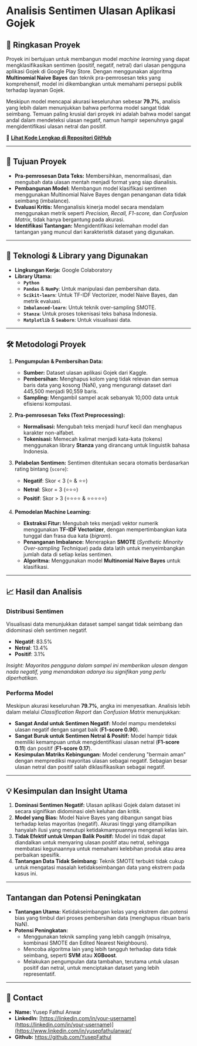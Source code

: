 # Analisis Sentimen Ulasan Aplikasi Gojek

## 📌 Ringkasan Proyek
Proyek ini bertujuan untuk membangun model *machine learning* yang dapat mengklasifikasikan sentimen (positif, negatif, netral) dari ulasan pengguna aplikasi Gojek di Google Play Store. Dengan menggunakan algoritma **Multinomial Naive Bayes** dan teknik pra-pemrosesan teks yang komprehensif, model ini dikembangkan untuk memahami persepsi publik terhadap layanan Gojek.

Meskipun model mencapai akurasi keseluruhan sebesar **79.7%**, analisis yang lebih dalam menunjukkan bahwa performa model sangat tidak seimbang. Temuan paling krusial dari proyek ini adalah bahwa model sangat andal dalam mendeteksi ulasan negatif, namun hampir sepenuhnya gagal mengidentifikasi ulasan netral dan positif.

🔗 **[Lihat Kode Lengkap di Repositori GitHub](https://github.com/YusepFathul/Analisis-Sentimen-Gojek)**

---

## 🎯 Tujuan Proyek
- **Pra-pemrosesan Data Teks:** Membersihkan, menormalisasi, dan mengubah data ulasan mentah menjadi format yang siap dianalisis.
- **Pembangunan Model:** Membangun model klasifikasi sentimen menggunakan Multinomial Naive Bayes dengan penanganan data tidak seimbang (imbalance).
- **Evaluasi Kritis:** Menganalisis kinerja model secara mendalam menggunakan metrik seperti *Precision, Recall, F1-score,* dan *Confusion Matrix*, tidak hanya bergantung pada akurasi.
- **Identifikasi Tantangan:** Mengidentifikasi kelemahan model dan tantangan yang muncul dari karakteristik dataset yang digunakan.

---

## 🧰 Teknologi & Library yang Digunakan
- **Lingkungan Kerja:** Google Colaboratory
- **Library Utama:**
  - **`Python`**
  - **`Pandas`** & **`NumPy`**: Untuk manipulasi dan pembersihan data.
  - **`Scikit-learn`**: Untuk TF-IDF Vectorizer, model Naive Bayes, dan metrik evaluasi.
  - **`Imbalanced-learn`**: Untuk teknik over-sampling SMOTE.
  - **`Stanza`**: Untuk proses tokenisasi teks bahasa Indonesia.
  - **`Matplotlib`** & **`Seaborn`**: Untuk visualisasi data.

---

## 🛠️ Metodologi Proyek

1.  **Pengumpulan & Pembersihan Data:**
    - **Sumber:** Dataset ulasan aplikasi Gojek dari Kaggle.
    - **Pembersihan:** Menghapus kolom yang tidak relevan dan semua baris data yang kosong (NaN), yang mengurangi dataset dari 445,500 menjadi 90,559 baris.
    - **Sampling:** Mengambil sampel acak sebanyak 10,000 data untuk efisiensi komputasi.

2.  **Pra-pemrosesan Teks (Text Preprocessing):**
    - **Normalisasi:** Mengubah teks menjadi huruf kecil dan menghapus karakter non-alfabet.
    - **Tokenisasi:** Memecah kalimat menjadi kata-kata (tokens) menggunakan library **Stanza** yang dirancang untuk linguistik bahasa Indonesia.

3.  **Pelabelan Sentimen:**
    Sentimen ditentukan secara otomatis berdasarkan rating bintang (`score`):
    - **Negatif**: Skor < 3 (⭐ & ⭐⭐)
    - **Netral**: Skor = 3 (⭐⭐⭐)
    - **Positif**: Skor > 3 (⭐⭐⭐⭐ & ⭐⭐⭐⭐⭐)

4.  **Pemodelan Machine Learning:**
    - **Ekstraksi Fitur:** Mengubah teks menjadi vektor numerik menggunakan **TF-IDF Vectorizer**, dengan mempertimbangkan kata tunggal dan frasa dua kata (*bigram*).
    - **Penanganan Imbalance:** Menerapkan **SMOTE** (*Synthetic Minority Over-sampling Technique*) pada data latih untuk menyeimbangkan jumlah data di setiap kelas sentimen.
    - **Algoritma:** Menggunakan model **Multinomial Naive Bayes** untuk klasifikasi.

---

## 📈 Hasil dan Analisis

### Distribusi Sentimen
Visualisasi data menunjukkan dataset sampel sangat tidak seimbang dan didominasi oleh sentimen negatif.
- **Negatif**: 83.5%
- **Netral**: 13.4%
- **Positif**: 3.1%

*Insight: Mayoritas pengguna dalam sampel ini memberikan ulasan dengan nada negatif, yang menandakan adanya isu signifikan yang perlu diperhatikan.*

### Performa Model
Meskipun akurasi keseluruhan **79.7%**, angka ini menyesatkan. Analisis lebih dalam melalui *Classification Report* dan *Confusion Matrix* menunjukkan:

- **Sangat Andal untuk Sentimen Negatif:** Model mampu mendeteksi ulasan negatif dengan sangat baik (**F1-score 0.90**).
- **Sangat Buruk untuk Sentimen Netral & Positif:** Model hampir tidak memiliki kemampuan untuk mengidentifikasi ulasan netral (**F1-score 0.11**) dan positif (**F1-score 0.17**).
- **Kesimpulan Matriks Kebingungan:** Model cenderung "bermain aman" dengan memprediksi mayoritas ulasan sebagai negatif. Sebagian besar ulasan netral dan positif salah diklasifikasikan sebagai negatif.

---

## 💡 Kesimpulan dan Insight Utama

1.  **Dominasi Sentimen Negatif:** Ulasan aplikasi Gojek dalam dataset ini secara signifikan didominasi oleh keluhan dan kritik.
2.  **Model yang Bias:** Model Naive Bayes yang dibangun sangat bias terhadap kelas mayoritas (negatif). Akurasi tinggi yang ditampilkan hanyalah ilusi yang menutupi ketidakmampuannya mengenali kelas lain.
3.  **Tidak Efektif untuk Umpan Balik Positif:** Model ini tidak dapat diandalkan untuk menyaring ulasan positif atau netral, sehingga membatasi kegunaannya untuk memahami kelebihan produk atau area perbaikan spesifik.
4.  **Tantangan Data Tidak Seimbang:** Teknik SMOTE terbukti tidak cukup untuk mengatasi masalah ketidakseimbangan data yang ekstrem pada kasus ini.

---

## Tantangan dan Potensi Peningkatan
- **Tantangan Utama:** Ketidakseimbangan kelas yang ekstrem dan potensi bias yang timbul dari proses pembersihan data (menghapus ribuan baris NaN).
- **Potensi Peningkatan:**
  - Menggunakan teknik sampling yang lebih canggih (misalnya, kombinasi SMOTE dan Edited Nearest Neighbours).
  - Mencoba algoritma lain yang lebih tangguh terhadap data tidak seimbang, seperti **SVM** atau **XGBoost**.
  - Melakukan pengumpulan data tambahan, terutama untuk ulasan positif dan netral, untuk menciptakan dataset yang lebih representatif.

---

## 👤 Contact
- **Name:** Yusep Fathul Anwar
- **LinkedIn:** [https://linkedin.com/in/your-username](https://linkedin.com/in/your-username)](https://www.linkedin.com/in/yusepfathulanwar/
- **Github:** https://github.com/YusepFathul
